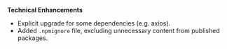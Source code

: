 **Technical Enhancements**

* Explicit upgrade for some dependencies (e.g. axios).
* Added `.npmignore` file, excluding unnecessary content from published packages.
